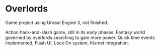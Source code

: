 # Overlords
Game project using Unreal Engine 3, not finished.

Action hack-and-slash game, still in its early phases. Fantasy
world governed by overlords searching to gain more power. Quick time events implemented,
Flash UI, Lock On system, Kismet integration.
